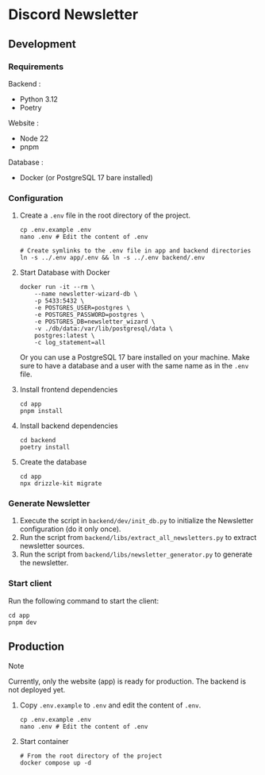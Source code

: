 # Discord Newsletter

## Development

### Requirements

Backend :
- Python 3.12
- Poetry

Website :
- Node 22
- pnpm

Database :
- Docker (or PostgreSQL 17 bare installed)

### Configuration

1. Create a `.env` file in the root directory of the project.
    ```shell
    cp .env.example .env
    nano .env # Edit the content of .env
    
    # Create symlinks to the .env file in app and backend directories
    ln -s ../.env app/.env && ln -s ../.env backend/.env
    ```
2. Start Database with Docker
    ```
    docker run -it --rm \
        --name newsletter-wizard-db \
        -p 5433:5432 \
        -e POSTGRES_USER=postgres \
        -e POSTGRES_PASSWORD=postgres \
        -e POSTGRES_DB=newsletter_wizard \
        -v ./db/data:/var/lib/postgresql/data \
        postgres:latest \
        -c log_statement=all
    ```
   Or you can use a PostgreSQL 17 bare installed on your machine.
   Make sure to have a database and a user with the same name as in the `.env` file.

3. Install frontend dependencies
    ```shell
    cd app
    pnpm install
    ```
4. Install backend dependencies
    ```shell
    cd backend
    poetry install
    ```
5. Create the database
    ```shell
    cd app
    npx drizzle-kit migrate
    ```

### Generate Newsletter

1. Execute the script in `backend/dev/init_db.py` to initialize the Newsletter configuration (do it only once).
2. Run the script from `backend/libs/extract_all_newsletters.py` to extract newsletter sources.
3. Run the script from `backend/libs/newsletter_generator.py` to generate the newsletter.

### Start client

Run the following command to start the client:
```shell
cd app
pnpm dev
```

## Production

> [!NOTE]
> Currently, only the website (app) is ready for production. The backend is not deployed yet.

1. Copy `.env.example` to `.env` and edit the content of `.env`.
    ```shell
    cp .env.example .env
    nano .env # Edit the content of .env
    ```
   
2. Start container
   ```shell
   # From the root directory of the project
   docker compose up -d
   ```